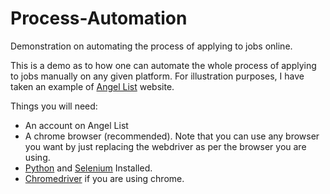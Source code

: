 # Process-Automation
Demonstration on automating the process of applying to jobs online.

This is a demo as to how one can automate the whole process of applying to jobs manually on any given platform. For illustration purposes, I have taken an example of [Angel List](https://angel.co) website.

Things you will need:
- An account on Angel List
- A chrome browser (recommended). Note that you can use any browser you want by just replacing the webdriver as per the browser you are using.
- [Python](https://www.python.org) and [Selenium](https://www.selenium.dev/documentation/en/) Installed.
- [Chromedriver](https://chromedriver.chromium.org) if you are using chrome.
